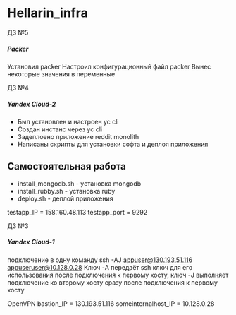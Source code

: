 # Hellarin_infra

ДЗ №5
##### Packer #####

Установил packer
Настроил конфигурационный файл packer
Вынес некоторые значения в переменные

ДЗ №4
##### Yandex Cloud-2 #####

- Был установлен и настроен yc cli
- Создан инстанс через yc cli
- Задеплоено приложение reddit monolith
- Написаны скрипты для установки софта и деплоя приложения

## Самостоятельная работа
- install_mongodb.sh - уcтановка mongodb
- install_rubby.sh - установка ruby
- deploy.sh - деплой приложения

testapp_IP = 158.160.48.113
testapp_port = 9292

ДЗ №3
##### Yandex Cloud-1 #####
 подключение в одну команду 
  ssh -AJ appuser@130.193.51.116 appuseruser@10.128.0.28
  Ключ -A передаёт ssh ключ для его использования после подключения к первому хосту, ключ -J выполняет подключение ко второму хосту сразу после подключения к первому хосту
  
OpenVPN
bastion_IP = 130.193.51.116
someinternalhost_IP = 10.128.0.28
